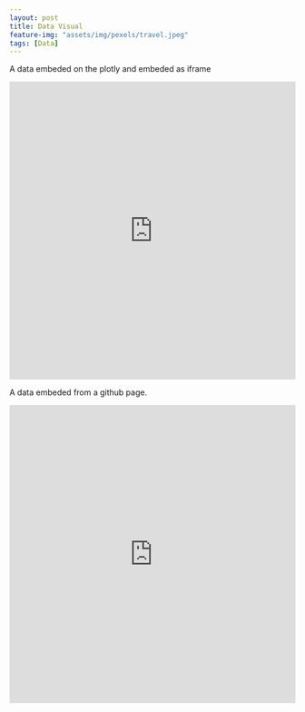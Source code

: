 ```yaml
---
layout: post
title: Data Visual
feature-img: "assets/img/pexels/travel.jpeg"
tags: [Data]
---
```


A data embeded on the plotly and embeded as iframe
<iframe id="igraph" scrolling="no" style="border:none;" seamless="seamless" src="https://plot.ly/~elizabethts/9.embed" height="525" width="100%"></iframe>

A data embeded from a github page.
<iframe id="igraph" scrolling="no" style="border:none;" seamless="seamless" src="https://elizabethts.github.io/publish-plotly-website.embed" height="525" width="100%"></iframe>
